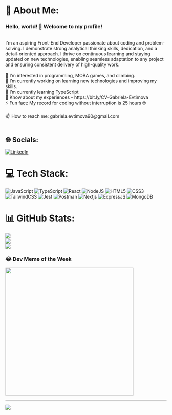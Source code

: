 # 💫 About Me:
### Hello, world! 👋 Welcome to my profile!
<br>
I'm an aspiring Front-End Developer passionate about coding and problem-solving. I demonstrate strong analytical thinking skills, dedication, and a detail-oriented approach. I thrive on continuous learning and staying updated on new technologies, enabling seamless adaptation to any project and ensuring consistent delivery of high-quality work.
<br>
<br>
👀 I’m interested in programming, MOBA games, and climbing.
<br>
🔭 I’m currently working on learning new technologies and improving my skills. 
<br>
🌱 I’m currently learning TypeScript<br>📄 Know about my experiences - https://bit.ly/CV-Gabriela-Evtimova
<br>
⚡ Fun fact: My record for coding without interruption is 25 hours 🤓
<br>
<br>
📫 How to reach me: gabriela.evtimova90@gmail.com<br><br>


## 🌐 Socials:
[![LinkedIn](https://img.shields.io/badge/LinkedIn-%230077B5.svg?logo=linkedin&logoColor=white)](https://linkedin.com/in/gabriela-evtimova-1669b915b) 

# 💻 Tech Stack:
![JavaScript](https://img.shields.io/badge/javascript-%23323330.svg?style=flat&logo=javascript&logoColor=%23F7DF1E) ![TypeScript](https://img.shields.io/badge/typescript-%23007ACC.svg?style=flat&logo=typescript&logoColor=white) ![React](https://img.shields.io/badge/react-%2320232a.svg?style=flat&logo=react&logoColor=%2361DAFB) ![NodeJS](https://img.shields.io/badge/node.js-6DA55F?style=flat&logo=node.js&logoColor=white) ![HTML5](https://img.shields.io/badge/html5-%23E34F26.svg?style=flat&logo=html5&logoColor=white) ![CSS3](https://img.shields.io/badge/css3-%231572B6.svg?style=flat&logo=css3&logoColor=white) ![TailwindCSS](https://img.shields.io/badge/tailwindcss-%2338B2AC.svg?style=flat&logo=tailwind-css&logoColor=white) ![Jest](https://img.shields.io/badge/-jest-%23C21325?style=flat&logo=jest&logoColor=white) ![Postman](https://img.shields.io/badge/Postman-FF6C37?style=flat&logo=postman&logoColor=white) ![Nextjs](https://img.shields.io/badge/-Next.js-000000?style=flat&logo=next.js&logoColor=white) ![ExpressJS](https://img.shields.io/badge/-Express-848884?style=flat&logo=express) ![MongoDB](https://img.shields.io/badge/-MongoDB-ffffff?style=flat&logo=mongodb)
# 📊 GitHub Stats:
![](https://github-readme-stats.vercel.app/api?username=GabrielaEvtimova&theme=highcontrast&hide_border=false&include_all_commits=true&count_private=true)<br/>
![](https://github-readme-streak-stats.herokuapp.com/?user=GabrielaEvtimova&theme=highcontrast&hide_border=false)<br/>
![](https://github-readme-stats.vercel.app/api/top-langs/?username=GabrielaEvtimova&theme=highcontrast&hide_border=false&include_all_commits=true&count_private=true&layout=compact)

### 😂 Dev Meme of the Week
<img src='https://library.animatron.io/templates/ce2f8b60760e8d3f357fb038/twitter_square_1080_thumb.jpg' style="height: 400px;"/>

---
[![](https://visitcount.itsvg.in/api?id=GabrielaEvtimova&icon=5&color=12)](https://visitcount.itsvg.in)

<!-- Proudly created with GPRM ( https://gprm.itsvg.in ) -->
